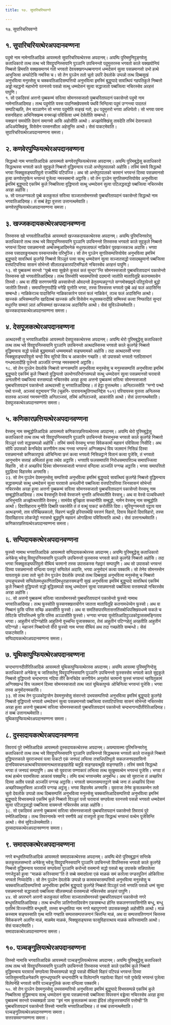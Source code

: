 ```yaml
---
title: १७. सुपारिचरियवग्गो

---
```

१७. सुपारिचरियवग्गो  


## १. सुपारिचरियत्थेरअपदानवण्णना

पदुमो नाम नामेनातिआदिकं आयस्मतो सुपारिचरियत्थेरस्स अपदानम्। अयम्पि पुरिममुनिपुङ्गवेसु कताधिकारो तत्थ तत्थ भवे विवट्टूपनिस्सयानि पुञ्ञानि उपचिनन्तो पदुमुत्तरस्स भगवतो काले यक्खयोनियं निब्बत्तो हिमवति यक्खसमागमं गतो भगवतो देवयक्खगन्धब्बनागानं धम्मदेसनं सुत्वा पसन्नमानसो उभो हत्थे आभुजित्वा अप्फोटेसि नमस्सि च। सो तेन पुञ्ञेन ततो चुतो उपरि देवलोके उप्पन्नो तत्थ दिब्बसुखं अनुभवित्वा मनुस्सेसु च चक्कवतिआदिसम्पत्तियो अनुभवित्वा इमस्मिं बुद्धुप्पादे सावत्थियं गहपतिकुले निब्बत्तो अड्ढो महद्धनो महाभोगो रतनत्तये पसन्नो सत्थु धम्मदेसनं सुत्वा सद्धाजातो पब्बजित्वा नचिरस्सेव अरहत्तं पापुणि।  
१. सो एकदिवसं अत्तनो पुब्बकम्मं सरित्वा सोमनस्सजातो पुब्बचरितापदानं पकासेन्तो पदुमो नाम नामेनातिआदिमाह। तत्थ पदुमोति यस्स पादनिक्खेपसमये पथविं भिन्दित्वा पदुमं उग्गन्त्वा पादतलं सम्पटिच्छति, तेन सञ्ञाणेन सो भगवा पदुमोति सङ्खं गतो, इध पदुमुत्तरो भगवा अधिप्पेतो। सो भगवा पवना वसनविहारा अभिनिक्खम्म वनमज्झं पविसित्वा धम्मं देसेतीति सम्बन्धो।  
यक्खानं समयोति देवानं समागमो आसि अहोसीति अत्थो। अज्झापेक्खिंसु तावदेति तस्मिं देसनाकाले अधिअपेक्खिंसु, विसेसेन पस्सनसीला अहेसुन्ति अत्थो। सेसं पाकटमेवाति।  
सुपारिचरियत्थेरअपदानवण्णना समत्ता।  


## २. कणवेरपुप्फियत्थेरअपदानवण्णना

सिद्धत्थो नाम भगवातिआदिकं आयस्मतो कणवेरपुप्फियत्थेरस्स अपदानम्। अयम्पि पुरिमबुद्धेसु कताधिकारो सिद्धत्थस्स भगवतो काले सुद्दकुले निब्बत्तो वुद्धिमन्वाय रञ्ञो अन्तेपुरपालको अहोसि। तस्मिं समये सिद्धत्थो भगवा भिक्खुसङ्घपरिवुतो राजवीथिं पटिपज्जि। अथ सो अन्तेपुरपालको चरमानं भगवन्तं दिस्वा पसन्नमानसो हुत्वा कणवेरपुप्फेन भगवन्तं पूजेत्वा नमस्समानो अट्ठासि। सो तेन पुञ्ञेन सुगतिसम्पत्तियोयेव अनुभवित्वा इमस्मिं बुद्धुप्पादे एकस्मिं कुले निब्बत्तित्वा वुद्धिप्पत्तो सत्थु धम्मदेसनं सुत्वा पटिलद्धसद्धो पब्बजित्वा नचिरस्सेव अरहा अहोसि।  
७. सो पत्तअग्गफलो पुब्बे कतकुसलं सरित्वा सञ्जातसोमनस्सो पुब्बचरितापदानं पकासेन्तो सिद्धत्थो नाम भगवातिआदिमाह। तं सब्बं हेट्ठा वुत्तत्ता उत्तानत्थमेवाति।  
कणवेरपुप्फियत्थेरअपदानवण्णना समत्ता।  


## ३. खज्जकदायकत्थेरअपदानवण्णना

तिस्सस्स खो भगवतोतिआदिकं आयस्मतो खज्जकदायकत्थेरस्स अपदानम्। अयम्पि पुरिमजिनवरेसु कताधिकारो तत्थ तत्थ भवे विवट्टूपनिस्सयानि पुञ्ञानि उपचिनन्तो तिस्सस्स भगवतो काले सुद्दकुले निब्बत्तो भगवन्तं दिस्वा पसन्नमानसो अम्बजम्बुआदिमनेकं मधुरफलाफलं नाळिकेरं पूवखज्जकञ्च अदासि। भगवा तस्स पसादवड्ढनत्थाय पस्सन्तस्सेव परिभुञ्जि। सो तेन पुञ्ञेन सुगतिसम्पत्तियोयेव अनुभवित्वा इमस्मिं बुद्धुप्पादे सावत्थियं कुलगेहे निब्बत्तो विञ्ञुतं पत्वा सत्थु धम्मदेसनं सुत्वा सञ्जातसद्धो पसादबहुमानो पब्बजित्वा वत्तपटिपत्तिया सासनं सोभेन्तो सीलालङ्कारपटिमण्डितो नचिरस्सेव अरहत्तं पापुणि।  
१३. सो पुब्बकम्मं सरन्तो ‘‘पुब्बे मया सुखेत्ते कुसलं कतं सुन्दर’’न्ति सोमनस्सजातो पुब्बचरितापदानं पकासेन्तो तिस्सस्स खो भगवतोतिआदिमाह। तत्थ तिस्सोपि भवसम्पत्तियो ददमानो जातोति मातापितूहि कतनामवसेन तिस्सो। अथ वा तीहि सरणगमनेहि अस्सासेन्तो ओवदन्तो हेतुसम्पन्नपुग्गले सग्गमोक्खद्वये पतिट्ठापेन्तो बुद्धो जातोति तिस्सो। समापत्तिगुणादीहि भगेहि युत्तोति भगवा, तस्स तिस्सस्स भगवतो पुब्बे अहं फलं अदासिन्ति सम्बन्धो। नाळिकेरञ्च पादासिन्ति नाळिकाकारेन पवत्तं फलं नाळिकेरं, तञ्च फलं अदासिन्ति अत्थो। खज्जकं अभिसम्मतन्ति खादितब्बं खज्जकं अभि विसेसेन मधुसक्करादीहि सम्मिस्सं कत्वा निप्फादितं सुन्दरं मधुरन्ति सम्मतं ञातं अभिसम्मतं खज्जकञ्च अदासिन्ति अत्थो। सेसं सुविञ्ञेय्यमेवाति।  
खज्जकदायकत्थेरअपदानवण्णना समत्ता।  


## ४. देसपूजकत्थेरअपदानवण्णना

अत्थदस्सी तु भगवातिआदिकं आयस्मतो देसपूजकत्थेरस्स अपदानम्। अयम्पि थेरो पुरिमबुद्धेसु कताधिकारो तत्थ तत्थ भवे विवट्टूपनिस्सयानि पुञ्ञानि उपचिनन्तो अत्थदस्सिस्स भगवतो काले कुलगेहे निब्बत्तो वुद्धिमन्वाय सद्धो पसन्नो बुद्धमामको धम्ममामको सङ्घमामको अहोसि। तदा अत्थदस्सी भगवा भिक्खुसङ्घपरिवुतो चन्दो विय सूरियो विय च आकासेन गच्छति। सो उपासको भगवतो गतदिसाभागं गन्धमालादीहि पूजेन्तो अञ्जलिं पग्गय्ह नमस्समानो अट्ठासि।  
१८. सो तेन पुञ्ञेन देवलोके निब्बत्तो सग्गसम्पत्तिं अनुभवित्वा मनुस्सेसु च मनुस्ससम्पत्तिं अनुभवित्वा इमस्मिं बुद्धुप्पादे एकस्मिं कुले निब्बत्तो वुद्धिप्पत्तो उपभोगपरिभोगसम्पन्नो सत्थु धम्मदेसनं सुत्वा पसन्नमानसो घरावासे अनल्लीनो पब्बजित्वा वत्तसम्पन्नो नचिरस्सेव अरहा हुत्वा अत्तनो पुब्बकम्मं सरित्वा सोमनस्सजातो पुब्बचरितापदानं पकासेन्तो अत्थदस्सी तु भगवातिआदिमाह। तं हेट्ठा वुत्तत्थमेव। अनिलञ्जसेति ‘‘मग्गो पन्थो पथो पज्जो, अञ्जसं वटुमायन’’न्ति (चूळनि॰ पारायनत्थुतिगाथानिद्देस १०१) परियायस्स वुत्तत्ता अनिलस्स वातस्स अञ्जसं गमनमग्गोति अनिलञ्जसं, तस्मिं अनिलञ्जसे, आकासेति अत्थो। सेसं उत्तानत्थमेवाति।  
देसपूजकत्थेरअपदानवण्णना समत्ता।  


## ५. कणिकारछत्तियत्थेरअपदानवण्णना

वेस्सभू नाम सम्बुद्धोतिआदिकं आयस्मतो कणिकारछत्तियत्थेरस्स अपदानम्। अयम्पि थेरो पुरिमबुद्धेसु कताधिकारो तत्थ तत्थ भवे विवट्टूपनिस्सयानि पुञ्ञानि उपचिनन्तो वेस्सभुस्स भगवतो काले कुलगेहे निब्बत्तो विञ्ञुतं पत्तो सद्धासम्पन्नो अहोसि। तस्मिं समये वेस्सभू भगवा विवेककामो महावनं पविसित्वा निसीदि। अथ सोपि उपासको केनचिदेव करणीयेन तत्थ गन्त्वा भगवन्तं अग्गिक्खन्धं विय जलमानं निसिन्नं दिस्वा पसन्नमानसो कणिकारपुप्फं ओचिनित्वा छत्तं कत्वा भगवतो निसिन्नट्ठाने वितानं कत्वा पूजेसि, तं भगवतो आनुभावेन सत्ताहं अमिलातं हुत्वा तथेव अट्ठासि। भगवापि फलसमापत्तिं निरोधसमापत्तिञ्च समापज्जित्वा विहासि , सो तं अच्छरियं दिस्वा सोमनस्सजातो भगवन्तं वन्दित्वा अञ्जलिं पग्गय्ह अट्ठासि। भगवा समापत्तितो वुट्ठहित्वा विहारमेव अगमासि।  
२३. सो तेन पुञ्ञेन देवमनुस्सेसु सम्पत्तियो अनुभवित्वा इमस्मिं बुद्धुप्पादे सावत्थियं कुलगेहे निब्बत्तो वुद्धिमन्वाय सद्धासम्पन्नो सत्थु धम्मदेसनं सुत्वा घरावासे अनल्लीनो पब्बजित्वा वत्तपटिपत्तिया जिनसासनं सोभेन्तो नचिरस्सेव अरहा हुत्वा अत्तनो पुब्बकम्मं सरित्वा सोमनस्सजातो पुब्बचरितापदानं पकासेन्तो वेस्सभू नाम सम्बुद्धोतिआदिमाह। तत्थ वेस्सभूति वेस्से वेस्सजने भुनाति अभिभवतीति वेस्सभू। अथ वा वेस्से पञ्चविधमारे अभिभुनाति अज्झोत्थरतीति वेस्सभू। सामंयेव बुज्झिता सच्चानीति सम्बुद्धो, नामेन वेस्सभू नाम सम्बुद्धोति अत्थो। दिवाविहाराय मुनीति दिब्बति पकासेति तं तं वत्थुं पाकटं करोतीति दिवा। सूरियुग्गमनतो पट्ठाय याव अत्थङ्गमो, ताव परिच्छिन्नकालो, विहरणं चतूहि इरियापथेहि पवत्तनं विहारो, दिवाय विहारो दिवाविहारो, तस्स दिवाविहाराय लोकजेट्ठो नरासभो बुद्धमुनि महावनं ओगाहित्वा पविसित्वाति अत्थो। सेसं उत्तानत्थमेवाति।  
कणिकारछत्तियत्थेरअपदानवण्णना समत्ता।  


## ६. सप्पिदायकत्थेरअपदानवण्णना

फुस्सो नामाथ भगवातिआदिकं आयस्मतो सप्पिदायकत्थेरस्स अपदानम्। अयम्पि पुरिमबुद्धेसु कताधिकारो अनेकेसु भवेसु विवट्टूपनिस्सयानि पुञ्ञानि उपचिनन्तो फुस्सस्स भगवतो काले कुलगेहे निब्बत्तो अहोसि। तदा भगवा भिक्खुसङ्घपरिवुतो वीथियं चरमानो तस्स उपासकस्स गेहद्वारं सम्पापुणि। अथ सो उपासको भगवन्तं दिस्वा पसन्नमानसो वन्दित्वा पत्तपूरं सप्पितेलं अदासि, भगवा अनुमोदनं कत्वा पक्कामि। सो तेनेव सोमनस्सेन यावतायुकं ठत्वा ततो चुतो तेन पुञ्ञेन देवलोके उप्पन्नो तत्थ दिब्बसुखं अनुभवित्वा मनुस्सेसु च निब्बत्तो उप्पन्नुप्पन्नभवे सप्पितेलमधुफाणितादिमधुराहारसमङ्गी सुखं अनुभवित्वा इमस्मिं बुद्धुप्पादे सावत्थियं एकस्मिं कुले निब्बत्तो वुद्धिप्पत्तो सद्धो बुद्धिसम्पन्नो सत्थु धम्मदेसनं सुत्वा पसन्नमानसो पब्बजित्वा वत्तसम्पन्नो नचिरस्सेव अरहा अहोसि।  
२८. सो अत्तनो पुब्बकम्मं सरित्वा जातसोमनस्सो पुब्बचरितापदानं पकासेन्तो फुस्सो नामाथ भगवातिआदिमाह। तत्थ फुस्सोति फुस्सनक्खत्तयोगेन जातत्ता मातापितूहि कतनामधेय्येन फुस्सो। अथ वा निब्बानं फुसि पस्सि सच्छि अकासीति फुस्सो। अथ वा समतिंसपारमितासत्ततिंसबोधिपक्खियधम्मे सकले च तेपिटके परियत्तिधम्मे फुसि पस्सि अञ्ञासीति फुस्सो। भग्गवा भग्यवा युत्तोतिआदिपुञ्ञकोट्ठाससमङ्गिताय भगवा। आहुतीनं पटिग्गहोति आहुतिनो वुच्चन्ति पूजासक्कारा, तेसं आहुतीनं पटिग्गहेतुं अरहतीति आहुतीनं पटिग्गहो। महाजनं निब्बापेन्तो वीरो फुस्सो नाम भगवा वीथियं अथ तदा गच्छतेति सम्बन्धो। सेसं पाकटमेवाति।  
सप्पिदायकत्थेरअपदानवण्णना समत्ता।  


## ७. यूथिकापुप्फियत्थेरअपदानवण्णना

चन्दभागानदीतीरेतिआदिकं आयस्मतो यूथिकापुप्फियत्थेरस्स अपदानम्। अयम्पि आयस्मा पुरिममुनिन्देसु कताधिकारो अनेकेसु च जातिसतेसु विवट्टूपनिस्सयानि पुञ्ञानि उपचिनन्तो फुस्सस्सेव भगवतो काले सुद्दकुले निब्बत्तो वुद्धिप्पत्तो चन्दभागाय नदिया तीरे केनचिदेव करणीयेन अनुसोतं चरमानो फुस्सं भगवन्तं न्हायितुकामं अग्गिक्खन्धं विय जलमानं दिस्वा सोमनस्सजातो तत्थ जातं यूथिकापुप्फं ओचिनित्वा भगवन्तं पूजेसि। भगवा तस्स अनुमोदनमकासि।  
३३. सो तत्थ तेन पुञ्ञकोट्ठासेन देवमनुस्सेसु संसरन्तो उभयसम्पत्तियो अनुभवित्वा इमस्मिं बुद्धुप्पादे कुलगेहे निब्बत्तो वुद्धिप्पत्तो भगवतो धम्मदेसनं सुत्वा पसन्नमानसो पब्बजित्वा वत्तपटिपत्तिया सासनं सोभेन्तो नचिरस्सेव अरहा हुत्वा अत्तनो पुब्बकम्मं सरित्वा सोमनस्सजातो पुब्बचरितापदानं पकासेन्तो चन्दभागानदीतीरेतिआदिमाह। तं सब्बं उत्तानत्थमेवाति।  
यूथिकापुप्फियत्थेरअपदानवण्णना समत्ता।  


## ८. दुस्सदायकत्थेरअपदानवण्णना

तिवरायं पुरे रम्मेतिआदिकं आयस्मतो दुस्सदायकत्थेरस्स अपदानम्। अयम्पायस्मा पुरिमजिनवरेसु कताधिकारो तत्थ तत्थ भवे विवट्टूपनिस्सयानि पुञ्ञानि उपचिनन्तो सिद्धत्थस्स भगवतो काले राजकुले निब्बत्तो वुद्धिप्पत्तकाले युवराजभावं पत्वा पाकटो एकं जनपदं लभित्वा तत्राधिपतिभूतो सकलजनपदवासिनो दानपियवचनअत्थचरियासमानत्थतासङ्खातेहि चतूहि सङ्गहवत्थूहि सङ्गण्हाति। तस्मिं समये सिद्धत्थो भगवा तं जनपदं सम्पापुणि। अथ सो युवराजा पण्णाकारं लभित्वा तत्थ सुखुमवत्थेन भगवन्तं पूजेसि। भगवा तं वत्थं हत्थेन परामसित्वा आकासं पक्खन्दि। तम्पि वत्थं भगवन्तमेव अनुबन्धि। अथ सो युवराजा तं अच्छरियं दिस्वा अतीव पसन्नो अञ्जलिं पग्गय्ह अट्ठासि। भगवतो सम्पत्तसम्पत्तट्ठाने सब्बे जना तं अच्छरियं दिस्वा अच्छरियब्भुतचित्ता अञ्जलिं पग्गय्ह अट्ठंसु। भगवा विहारमेव अगमासि। युवराजा तेनेव कुसलकम्मेन ततो चुतो देवलोके उप्पन्नो तत्थ दिब्बसम्पत्तिं अनुभवित्वा मनुस्सेसु चक्कवत्तिआदिसम्पत्तियो अनुभवित्वा इमस्मिं बुद्धुप्पादे विभवसम्पन्ने एकस्मिं कुले निब्बत्तो विञ्ञुतं पत्तो घरावासं सण्ठपेत्वा रतनत्तये पसन्नो भगवतो धम्मदेसनं सुत्वा पटिलद्धसद्धो पब्बजित्वा वायमन्तो नचिरस्सेव अरहा अहोसि।  
३८. सो एकदिवसं अत्तनो पुब्बकम्मं सरित्वा सोमनस्सजातो पुब्बचरितापदानं पकासेन्तो तिवरायं पुरे रम्मेतिआदिमाह। तत्थ तिवरनामके नगरे रमणीये अहं राजपुत्तो हुत्वा सिद्धत्थं भगवन्तं वत्थेन पूजेसिन्ति अत्थो। सेसं सुविञ्ञेय्यमेवाति।  
दुस्सदायकत्थेरअपदानवण्णना समत्ता।  


## ९. समादपकत्थेरअपदानवण्णना

नगरे बन्धुमतियातिआदिकं आयस्मतो समादपकत्थेरस्स अपदानम्। अयम्पि थेरो पुरिमबुद्धानं सन्तिके कतकुसलसम्भारो अनेकेसु भवेसु विवट्टूपनिस्सयानि पुञ्ञानि उपचिनन्तो विपस्सिस्स भगवतो काले कुलगेहे निब्बत्तो वुद्धिमन्वाय घरावासं सण्ठपेत्वा पुञ्ञानि करोन्तो वसमानो सद्धो पसन्नो बहू उपासके सन्निपातेत्वा गणजेट्ठको हुत्वा ‘‘माळकं करिस्सामा’’ति ते सब्बे समादपेत्वा एकं माळकं समं कारेत्वा पण्डरपुलिनं ओकिरित्वा भगवतो निय्यादेसि। सो तेन पुञ्ञेन देवलोके उप्पन्नो छ कामावचरसम्पत्तियो अनुभवित्वा मनुस्सेसु च चक्कवत्तिआदिसम्पत्तियो अनुभवित्वा इमस्मिं बुद्धुप्पादे कुलगेहे निब्बत्तो विञ्ञुतं पत्तो भगवति पसन्नो धम्मं सुत्वा पसन्नमानसो सद्धाजातो पब्बजित्वा सीलसम्पन्नो वत्तसम्पन्नो नचिरस्सेव अरहत्तं पापुणि।  
४४. सो अपरभागे अत्तनो कतकुसलं सरित्वा सञ्जातसोमनस्सो पुब्बचरितापदानं पकासेन्तो नगरे बन्धुमतियातिआदिमाह। तत्थ बन्धन्ति ञातिगोत्तादिवसेन एकसम्बन्धा होन्ति सकलनगरवासिनोति बन्धू, बन्धू एतस्मिं विज्जन्तीति बन्धुमती, तस्सा बन्धुमतिया नाम नगरे महापूगगणो उपासकसमूहो अहोसीति अत्थो। माळं कस्साम सङ्घस्साति एत्थ माति गण्हाति सम्पत्तसम्पत्तजनानं चित्तन्ति माळं, अथ वा सम्पत्तयतिगणानं चित्तस्स विवेककरणे अलन्ति माळं, माळमेव माळकं, भिक्खुसङ्घस्स फासुविहारत्थाय माळकं करिस्सामाति अत्थो। सेसं पाकटमेवाति।  
समादपकत्थेरअपदानवण्णना समत्ता।  


## १०. पञ्चङ्गुलियत्थेरअपदानवण्णना

तिस्सो नामासि भगवातिआदिकं आयस्मतो पञ्चङ्गुलियत्थेरस्स अपदानम्। अयम्पि पुरिमबुद्धेसु कताधिकारे तत्थ तत्थ भवे विवट्टूपनिस्सयानि पुञ्ञानि उपचिनन्तो तिस्सस्स भगवतो काले एकस्मिं कुले निब्बत्तो वुद्धिमन्वाय घरावासं सण्ठपेत्वा विभवसम्पन्नो सद्धो पसन्नो वीथितो विहारं पटिपन्नं भगवन्तं दिस्वा जातिसुमनादिअनेकानि सुगन्धपुप्फानि चन्दनादीनि च विलेपनानि गाहापेत्वा विहारं गतो पुप्फेहि भगवन्तं पूजेत्वा विलेपनेहि भगवतो सरीरे पञ्चङ्गुलिकं कत्वा वन्दित्वा पक्कामि।  
५०. सो तेन पुञ्ञेन देवमनुस्सेसु उभयसम्पत्तियो अनुभवित्वा इमस्मिं बुद्धुप्पादे विभवसम्पन्ने एकस्मिं कुले निब्बत्तित्वा वुद्धिमन्वाय सत्थु धम्मदेसनं सुत्वा पसन्नमानसो पब्बजित्वा विपस्सनं वड्ढेत्वा नचिरस्सेव अरहा हुत्वा पुब्बकम्मं सरन्तो पच्चक्खतो ञत्वा ‘‘इमं नाम कुसलकम्मं कत्वा ईदिसं लोकुत्तरसम्पत्तिं पत्तोम्ही’’ति पुब्बचरितापदानं पकासेन्तो तिस्सो नामासि भगवातिआदिमाह। तं सब्बं उत्तानत्थमेवाति।  
पञ्चङ्गुलियत्थेरअपदानवण्णना समत्ता।  
सत्तरसमवग्गवण्णना समत्ता।  